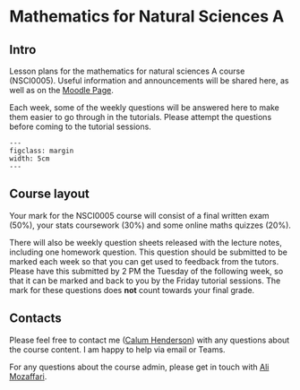 # Mathematics for Natural Sciences A
## Intro
Lesson plans for the mathematics for natural sciences A course (NSCI0005). Useful information and announcements will be shared here, as well as on the [Moodle Page](https://moodle.ucl.ac.uk/course/view.php?id=26023#section-0).

Each week, some of the weekly questions will be answered here to make them easier to go through in the tutorials. Please attempt the questions before coming to the tutorial sessions.

```{figure} Images/greek_letters.png
---
figclass: margin
width: 5cm
---
```

## Course layout
Your mark for the NSCI0005 course will consist of a final written exam (50%), your stats coursework (30%) and some online maths quizzes (20%).

There will also be weekly question sheets released with the lecture notes, including one homework question. This question should be submitted to be marked each week so that you can get used to feedback from the tutors. Please have this submitted by 2 PM the Tuesday of the following week, so that it can be marked and back to you by the Friday tutorial sessions. The mark for these questions does **not** count towards your final grade.

## Contacts
Please feel free to contact me ([Calum Henderson](mailto:calum.henderson.19@ucl.ac.uk)) with any questions about the course content. I am happy to help via email or Teams.

For any questions about the course admin, please get in touch with [Ali Mozaffari](mailto:a.mozaffari@ucl.ac.uk).